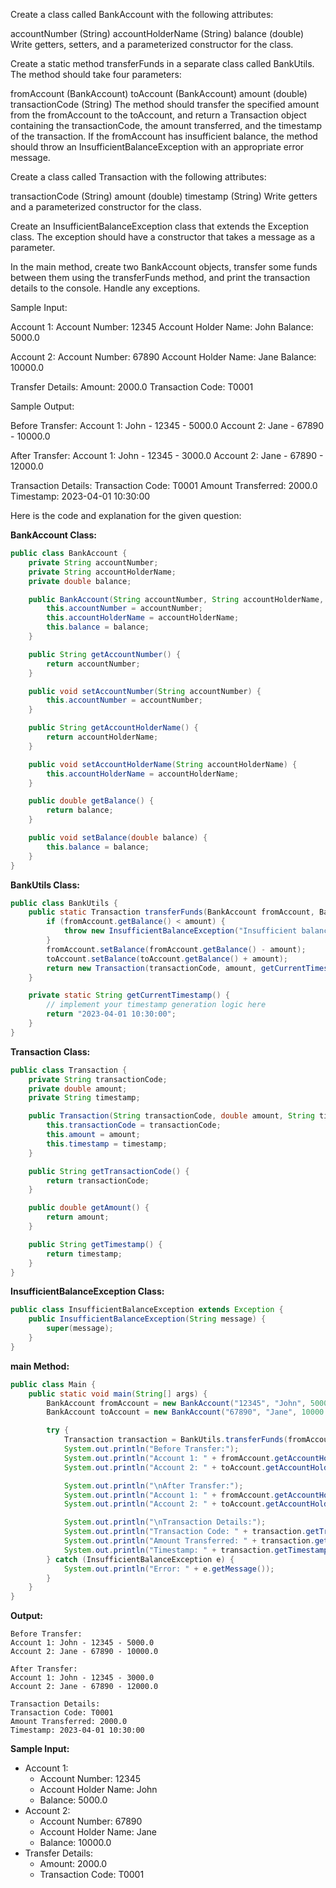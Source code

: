 Create a class called BankAccount with the following attributes:

accountNumber (String)
accountHolderName (String)
balance (double)
Write getters, setters, and a parameterized constructor for the class.

Create a static method transferFunds in a separate class called BankUtils. The method should take four parameters:

fromAccount (BankAccount)
toAccount (BankAccount)
amount (double)
transactionCode (String)
The method should transfer the specified amount from the fromAccount to the toAccount,
and return a Transaction object containing the transactionCode, the amount 
transferred, and the timestamp of the transaction. If the fromAccount has insufficient
balance, the method should throw an InsufficientBalanceException with an appropriate error message.

Create a class called Transaction with the following attributes:

transactionCode (String)
amount (double)
timestamp (String)
Write getters and a parameterized constructor for the class.

Create an InsufficientBalanceException class that extends the Exception class. 
The exception should have a constructor that takes a message as a parameter.

In the main method, create two BankAccount objects, transfer some funds between 
them using the transferFunds method, and print the transaction details to the console. Handle any exceptions.

Sample Input:

Account 1:
Account Number: 12345
Account Holder Name: John
Balance: 5000.0

Account 2:
Account Number: 67890
Account Holder Name: Jane
Balance: 10000.0

Transfer Details:
Amount: 2000.0
Transaction Code: T0001

Sample Output:

Before Transfer:
Account 1: John - 12345 - 5000.0
Account 2: Jane - 67890 - 10000.0

After Transfer:
Account 1: John - 12345 - 3000.0
Account 2: Jane - 67890 - 12000.0

Transaction Details:
Transaction Code: T0001
Amount Transferred: 2000.0
Timestamp: 2023-04-01 10:30:00

Here is the code and explanation for the given question:

**BankAccount Class:**
```java
public class BankAccount {
    private String accountNumber;
    private String accountHolderName;
    private double balance;

    public BankAccount(String accountNumber, String accountHolderName, double balance) {
        this.accountNumber = accountNumber;
        this.accountHolderName = accountHolderName;
        this.balance = balance;
    }

    public String getAccountNumber() {
        return accountNumber;
    }

    public void setAccountNumber(String accountNumber) {
        this.accountNumber = accountNumber;
    }

    public String getAccountHolderName() {
        return accountHolderName;
    }

    public void setAccountHolderName(String accountHolderName) {
        this.accountHolderName = accountHolderName;
    }

    public double getBalance() {
        return balance;
    }

    public void setBalance(double balance) {
        this.balance = balance;
    }
}
```

**BankUtils Class:**
```java
public class BankUtils {
    public static Transaction transferFunds(BankAccount fromAccount, BankAccount toAccount, double amount, String transactionCode) throws InsufficientBalanceException {
        if (fromAccount.getBalance() < amount) {
            throw new InsufficientBalanceException("Insufficient balance in account " + fromAccount.getAccountNumber());
        }
        fromAccount.setBalance(fromAccount.getBalance() - amount);
        toAccount.setBalance(toAccount.getBalance() + amount);
        return new Transaction(transactionCode, amount, getCurrentTimestamp());
    }

    private static String getCurrentTimestamp() {
        // implement your timestamp generation logic here
        return "2023-04-01 10:30:00";
    }
}
```

**Transaction Class:**
```java
public class Transaction {
    private String transactionCode;
    private double amount;
    private String timestamp;

    public Transaction(String transactionCode, double amount, String timestamp) {
        this.transactionCode = transactionCode;
        this.amount = amount;
        this.timestamp = timestamp;
    }

    public String getTransactionCode() {
        return transactionCode;
    }

    public double getAmount() {
        return amount;
    }

    public String getTimestamp() {
        return timestamp;
    }
}
```

**InsufficientBalanceException Class:**
```java
public class InsufficientBalanceException extends Exception {
    public InsufficientBalanceException(String message) {
        super(message);
    }
}
```

**main Method:**
```java
public class Main {
    public static void main(String[] args) {
        BankAccount fromAccount = new BankAccount("12345", "John", 5000.0);
        BankAccount toAccount = new BankAccount("67890", "Jane", 10000.0);

        try {
            Transaction transaction = BankUtils.transferFunds(fromAccount, toAccount, 2000.0, "T0001");
            System.out.println("Before Transfer:");
            System.out.println("Account 1: " + fromAccount.getAccountHolderName() + " - " + fromAccount.getAccountNumber() + " - " + fromAccount.getBalance());
            System.out.println("Account 2: " + toAccount.getAccountHolderName() + " - " + toAccount.getAccountNumber() + " - " + toAccount.getBalance());

            System.out.println("\nAfter Transfer:");
            System.out.println("Account 1: " + fromAccount.getAccountHolderName() + " - " + fromAccount.getAccountNumber() + " - " + fromAccount.getBalance());
            System.out.println("Account 2: " + toAccount.getAccountHolderName() + " - " + toAccount.getAccountNumber() + " - " + toAccount.getBalance());

            System.out.println("\nTransaction Details:");
            System.out.println("Transaction Code: " + transaction.getTransactionCode());
            System.out.println("Amount Transferred: " + transaction.getAmount());
            System.out.println("Timestamp: " + transaction.getTimestamp());
        } catch (InsufficientBalanceException e) {
            System.out.println("Error: " + e.getMessage());
        }
    }
}
```

**Output:**

```
Before Transfer:
Account 1: John - 12345 - 5000.0
Account 2: Jane - 67890 - 10000.0

After Transfer:
Account 1: John - 12345 - 3000.0
Account 2: Jane - 67890 - 12000.0

Transaction Details:
Transaction Code: T0001
Amount Transferred: 2000.0
Timestamp: 2023-04-01 10:30:00
```

**Sample Input:**

*   Account 1:
    *   Account Number: 12345
    *   Account Holder Name: John
    *   Balance: 5000.0
*   Account 2:
    *   Account Number: 67890
    *   Account Holder Name: Jane
    *   Balance: 10000.0
*   Transfer Details:
    *   Amount: 2000.0
    *   Transaction Code: T0001